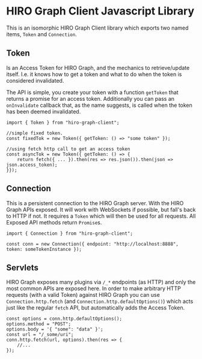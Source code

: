 # HIRO Graph Client Javascript Library

This is an isomorphic HIRO Graph Client library which exports two named items, `Token` and `Connection`.

## Token

Is an Access Token for HIRO Graph, and the mechanics to retrieve/update itself.
I.e. it knows how to get a token and what to do when the token is considered invalidated.

The API is simple, you create your token with a function `getToken` that returns a promise for an access token. Additionally you can pass an `onInvalidate` callback that, as the name suggests, is called when the token has been deemed invalidated.

```
import { Token } from "hiro-graph-client";

//simple fixed token.
const fixedTok = new Token({ getToken: () => "some token" });

//using fetch http call to get an access token
const asyncTok = new Token({ getToken: () => {
    return fetch({ ... }).then(res => res.json()).then(json => json.access_token);
}});
```

## Connection

This is a persistent connection to the HIRO Graph server. With the HIRO Graph APIs exposed. It will work with WebSockets if possible, but fall's back to HTTP if not. It requires a `Token` which will then be used for all requests. All Exposed API methods return `Promise`s.

```
import { Connection } from "hiro-graph-client";

const conn = new Connection({ endpoint: "http://localhost:8888", token: someTokenInstance });
```

## Servlets

HIRO Graph exposes many plugins via `/_*` endpoints (as HTTP) and only the most common APIs are exposed here. In order to make arbitrary HTTP requests (with a valid Token) against HIRO Graph you can use `Connection.http.fetch` (and `Connection.http.defaultOptions()`) which acts just like the regular `fetch` API, but automatically adds the Access Token.

```
const options = conn.http.defaultOptions();
options.method = "POST";
options.body = '{ "some": "data" }';
const url = "/_some/uri";
conn.http.fetch(url, options).then(res => {
    //...
});
```
